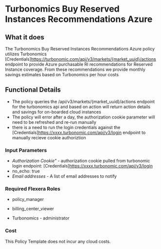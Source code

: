 # Turbonomics Buy Reserved Instances Recommendations Azure

## What it does

The Turbonomics Buy Reserved Instances Recommendations Azure policy utilizes Turbonomics [Credentials]https://turbonomic.com/api/v3/markets/{market_uuid}/actions endpoint to provide Azure purchasable RI recommendations for Reserved Instance coverage. From these recommendations we provide monthly savings estimates based on Turbonomics per hour costs

## Functional Details

- The policy queries the /api/v3/markets/{market_uuid}/actions endpoint for the turbonomics api and based on action will return action details and savings for on-boarded cloud instances
- The policy will error after a day, the authorization cookie parameter will need to be refreshed and re-run manually
- there is a need to run the login credentials against the [Credentials]https://xxxx.turbonomic.com/api/v3/login endpoint to manually recieve cookie authoriztion

### Input Parameters

- *Authorization Cookie"* - authorization cookie pulled from turbonomic login endpoint: [Credentials]https://xxxx.turbonomic.com/api/v3/login
- no_echo: true
- *Email addresses* - A list of email addresses to notify

### Required Flexera Roles

- policy_manager
- billing_center_viewer

- Turbonomics - administrator

### Cost

This Policy Template does not incur any cloud costs.
